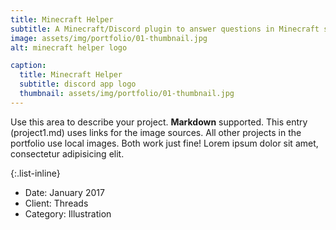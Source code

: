 ```yaml
---
title: Minecraft Helper 
subtitle: A Minecraft/Discord plugin to answer questions in Minecraft servers.
image: assets/img/portfolio/01-thumbnail.jpg
alt: minecraft helper logo

caption:
  title: Minecraft Helper
  subtitle: discord app logo  
  thumbnail: assets/img/portfolio/01-thumbnail.jpg
---
```

Use this area to describe your project. **Markdown** supported. This entry (project1.md) uses links for the image sources. All other projects in the portfolio use local images. Both work just fine! Lorem ipsum dolor sit amet, consectetur adipisicing elit. 

{:.list-inline}
- Date: January 2017
- Client: Threads
- Category: Illustration

